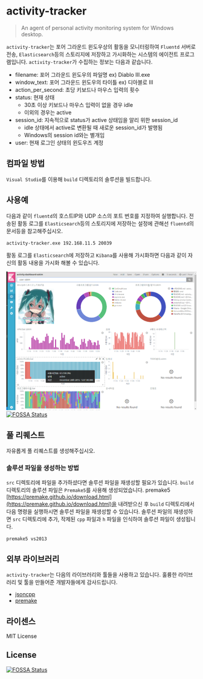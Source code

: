 # activity-tracker
> An agent of personal activity monitoring system for Windows desktop.

`activity-tracker`는 포어 그라운드 윈도우상의 활동을 모니터링하여 `Fluentd` 서버로 전송, `Elasticsearch`등의 스토리지에 저장하고 가시화하는 시스템의 에이전트 프로그램입니다. `activity-tracker`가 수집하는 정보는 다음과 같습니다.

* filename: 포어 그라운드 윈도우의 파일명 ex) Diablo III.exe
* window_text: 포어 그라운드 윈도우의 타이틀 ex) 디아블로 III
* action_per_second: 초당 키보드나 마우스 입력의 횟수
* status: 현재 상태
  * 30초 이상 키보드나 마우스 입력이 없을 경우 idle
  * 이외의 경우는 active
* session_id: 지속적으로 status가 active 상태임을 알리 위한 session_id
  * idle 상태에서 active로 변환될 때 새로운 session_id가 발행됨
  * Windows의 session id와는 별개임
* user: 현재 로그인 상태의 윈도우즈 계정

## 컴파일 방법

`Visual Studio`를 이용해 `build` 디렉토리의 솔루션을 빌드합니다.

## 사용예

다음과 같이 `fluentd`의 호스트IP와 UDP 소스의 포트 번호를 지정하여 실행합니다. 전송된 활동 로그를 `Elasticsearch`등의 스토리지에 저장하는 설정에 관해선 `fluentd`의 문서등을 참고해주십시오.

```sh
activity-tracker.exe 192.168.11.5 20039
```

활동 로그를 `Elasticsearch`에 저장하고 `Kibana`를 사용해 가시화하면 다음과 같이 자신의 활동 내용을 가시화 해볼 수 있습니다.


![dashboard-example](images/dashboard.png)
[![FOSSA Status](https://app.fossa.io/api/projects/git%2Bgithub.com%2FHatsuneMiku3939%2Factivity-tracker.svg?type=shield)](https://app.fossa.io/projects/git%2Bgithub.com%2FHatsuneMiku3939%2Factivity-tracker?ref=badge_shield)

## 풀 리퀘스트

자유롭게 풀 리퀘스트를 생성해주십시오.

### 솔루션 파일을 생성하는 방법

`src` 디렉토리에 파일을 추가하셨다면 솔루션 파일을 재생성할 필요가 있습니다. `build` 디렉토리의 솔루션 파일은 `Premake5`를 사용해 생성되었습니다. premake5 [https://premake.github.io/download.html](https://premake.github.io/download.html)을 내려받으신 후 `build` 디렉토리에서 다음 명령을 실행하시면 솔루션 파일을 재생성할 수 있습니다. 솔루션 파일의 재생성하면 `src` 디렉토리에 추가, 작제된 `cpp` 파일과 `h` 파일을 인식하여 솔루션 파일이 생성됩니다.

```sh
premake5 vs2013
```

## 외부 라이브러리
`activity-tracker`는 다음의 라이브러리와 툴들을 사용하고 있습니다. 훌륭한 라이브러리 및 툴을 만들어준 개발자들에게 감사드립니다.

* [jsoncpp](https://github.com/open-source-parsers/jsoncpp)
* [premake](https://premake.github.io/)

## 라이센스
MIT License


## License
[![FOSSA Status](https://app.fossa.io/api/projects/git%2Bgithub.com%2FHatsuneMiku3939%2Factivity-tracker.svg?type=large)](https://app.fossa.io/projects/git%2Bgithub.com%2FHatsuneMiku3939%2Factivity-tracker?ref=badge_large)